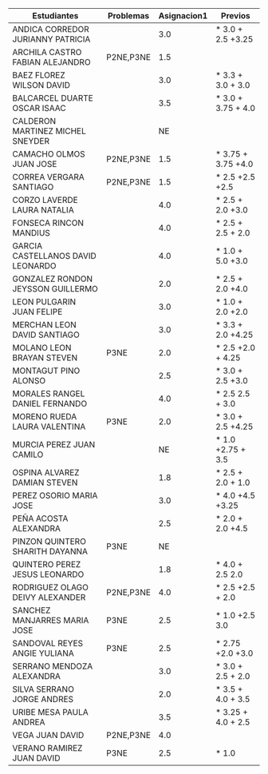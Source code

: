 | Estudiantes                           | Problemas | Asignacion1 | Previos |
|---------------------------------------|-----------|--------------|---------|
| ANDICA CORREDOR JURIANNY PATRICIA     |           |  3.0         |*  3.0 + 2.5 +3.25   |
| ARCHILA CASTRO FABIAN ALEJANDRO       | P2NE,P3NE |  1.5         |         |
| BAEZ FLOREZ WILSON DAVID              |           | 3.0          |* 3.3 + 3.0 + 3.0     |
| BALCARCEL DUARTE OSCAR ISAAC          |           | 3.5          |* 3.0 + 3.75 + 4.0     |
| CALDERON MARTINEZ MICHEL SNEYDER      |           |  NE          |         |
| CAMACHO OLMOS JUAN JOSE               | P2NE,P3NE | 1.5          |* 3.75 + 3.75 +4.0     |
| CORREA VERGARA SANTIAGO               | P2NE,P3NE | 1.5          |* 2.5  +2.5 +2.5    |
| CORZO LAVERDE LAURA NATALIA           |           | 4.0          |* 2.5 + 2.0 +3.0     |
| FONSECA RINCON MANDIUS                |           | 4.0          |* 2.5 + 2.5 + 2.0      |
| GARCIA CASTELLANOS DAVID LEONARDO     |           | 4.0          |*  1.0  + 5.0 +3.0   |
| GONZALEZ RONDON JEYSSON GUILLERMO     |           | 2.0          |*  2.5 + 2.0 +4.0   |
| LEON PULGARIN JUAN FELIPE             |           | 3.0           |* 1.0  + 2.0 +2.0    |
| MERCHAN LEON DAVID SANTIAGO           |           | 3.0          |* 3.3  + 2.0 +4.25     |
| MOLANO LEON BRAYAN STEVEN             | P3NE      | 2.0          |* 2.5 +2.0 + 4.25   |
| MONTAGUT PINO ALONSO                  |           | 2.5          |* 3.0  + 2.5 +3.0    |
| MORALES RANGEL DANIEL FERNANDO        |           | 4.0          |*  2.5  2.5 + 3.0   |
| MORENO RUEDA LAURA VALENTINA          | P3NE      | 2.0          |*   3.0 + 2.5 +4.25|
| MURCIA PEREZ JUAN CAMILO              |           | NE           |*  1.0 +2.75 + 3.5    |
| OSPINA ALVAREZ DAMIAN STEVEN          |           | 1.8          |* 2.5 + 2.0 + 1.0      |
| PEREZ OSORIO MARIA JOSE               |           | 3.0          |* 4.0 +4.5  +3.25     |
| PEÑA ACOSTA ALEXANDRA                 |           | 2.5          |*  2.0 + 2.0 +4.5    |
| PINZON QUINTERO SHARITH DAYANNA       | P3NE      | NE           |         |
| QUINTERO PEREZ JESUS LEONARDO         |           | 1.8          |* 4.0 + 2.5 2.0     |
| RODRIGUEZ OLAGO DEIVY ALEXANDER       | P2NE,P3NE | 4.0          |* 2.5  +2.5 + 2.0   |
| SANCHEZ MANJARRES MARIA JOSE          | P3NE      | 2.5          |* 1.0  +2.5  3.0   |
| SANDOVAL REYES ANGIE YULIANA          | P3NE      | 2.5          |* 2.75 +2.0 +3.0     |
| SERRANO MENDOZA ALEXANDRA             |           | 3.0          |* 3.0  + 2.5 + 2.0    |
| SILVA SERRANO JORGE ANDRES            |           | 2.0          |* 3.5 + 4.0 + 3.5   |
| URIBE MESA PAULA ANDREA               |           | 3.5          |* 3.25 + 4.0 + 2.5    |
| VEGA JUAN DAVID                       |P2NE,P3NE  | 4.0          |         |
| VERANO RAMIREZ JUAN DAVID             |P3NE       | 2.5          |* 1.0        |

